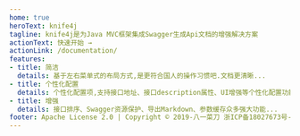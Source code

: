 ```yaml
---
home: true
heroText: knife4j
tagline: knife4j是为Java MVC框架集成Swagger生成Api文档的增强解决方案
actionText: 快速开始 →
actionLink: /documentation/
features:
- title: 简洁
  details: 基于左右菜单式的布局方式,是更符合国人的操作习惯吧.文档更清晰...
- title: 个性化配置
  details: 个性化配置项,支持接口地址、接口description属性、UI增强等个性化配置功能...
- title: 增强
  details: 接口排序、Swagger资源保护、导出Markdown、参数缓存众多强大功能...
footer: Apache License 2.0 | Copyright © 2019-八一菜刀 浙ICP备18027673号-1
---
```


 
 